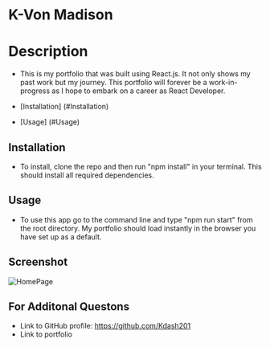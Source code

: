 # K-Von Madison

# Description

- This is my portfolio that was built using React.js. It not only shows my past work but my journey. This portfolio will forever be a work-in-progress as I hope to embark on a career as React Developer.

- [Installation] (#Installation)
- [Usage] (#Usage)

## Installation

- To install, clone the repo and then run "npm install" in your terminal. This should install all required dependencies.

## Usage

- To use this app go to the command line and type "npm run start" from the root directory. My portfolio should load instantly in the browser you have set up as a default.

## Screenshot

![HomePage](https://user-images.githubusercontent.com/90225089/177678335-6e1e474f-b89d-49f6-896e-a0ab87ca476c.png)

## For Additonal Questons

- Link to GitHub profile: https://github.com/Kdash201
- Link to portfolio
